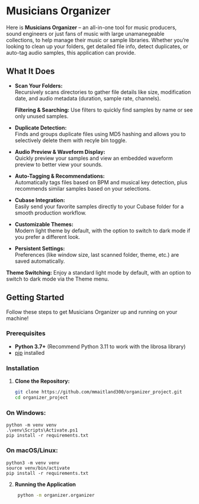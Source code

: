 # Musicians Organizer

Here is **Musicians Organizer** – an all-in-one tool for music producers, sound engineers or just fans of music with large unamanegeable collections, to help manage their music or sample libraries. Whether you’re looking to clean up your folders, get detailed file info, detect duplicates, or auto-tag audio samples, this application can provide.

## What It Does

- **Scan Your Folders:**  
  Recursively scans directories to gather file details like size, modification date, and audio metadata (duration, sample rate, channels).

  **Filtering & Searching:** 
  Use filters to quickly find samples by name or see only unused samples.

- **Duplicate Detection:**  
  Finds and groups duplicate files using MD5 hashing and allows you to selectively delete them with recyle bin toggle.

- **Audio Preview & Waveform Display:**  
  Quickly preview your samples and view an embedded waveform preview to better view your sounds.

- **Auto-Tagging & Recommendations:**  
  Automatically tags files based on BPM and musical key detection, plus recommends similar samples based on your selections.

- **Cubase Integration:**  
  Easily send your favorite samples directly to your Cubase folder for a smooth production workflow.

- **Customizable Themes:**  
  Modern light theme by default, with the option to switch to dark mode if you prefer a different look.

- **Persistent Settings:**  
  Preferences (like window size, last scanned folder, theme, etc.) are saved automatically.

 **Theme Switching:** 
 Enjoy a standard light mode by default, with an option to switch to dark mode via the Theme menu.

## Getting Started
Follow these steps to get Musicians Organizer up and running on your machine!
### Prerequisites

- **Python 3.7+** (Recommend Python 3.11 to work with the librosa library)
- [pip](https://pip.pypa.io/en/stable/) installed

### Installation

1. **Clone the Repository:**

   ```bash
   git clone https://github.com/mmaitland300/organizer_project.git
   cd organizer_project

### On Windows:
    python -m venv venv
    .\venv\Scripts\Activate.ps1
    pip install -r requirements.txt

### On macOS/Linux:
    python3 -m venv venv
    source venv/bin/activate
    pip install -r requirements.txt

2. **Running the Application**
   ```bash
    python -m organizer.organizer





